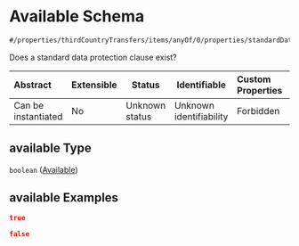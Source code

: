 # Available Schema

```txt
#/properties/thirdCountryTransfers/items/anyOf/0/properties/standardDataProtectionClause/properties/available#/properties/thirdCountryTransfers/items/anyOf/0/properties/standardDataProtectionClause/properties/available
```

Does a standard data protection clause exist?


| Abstract            | Extensible | Status         | Identifiable            | Custom Properties | Additional Properties | Access Restrictions | Defined In                                                           |
| :------------------ | ---------- | -------------- | ----------------------- | :---------------- | --------------------- | ------------------- | -------------------------------------------------------------------- |
| Can be instantiated | No         | Unknown status | Unknown identifiability | Forbidden         | Allowed               | none                | [tilt-schema.json\*](../out/tilt-schema.json "open original schema") |

## available Type

`boolean` ([Available](tilt-schema-properties-thirdcountrytransfers-items-anyof-anyof-schema-properties-standarddataprotectionclause-properties-available.md))

## available Examples

```json
true
```

```json
false
```
